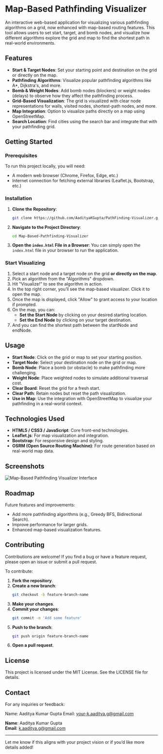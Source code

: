 # Map-Based Pathfinding Visualizer

An interactive web-based application for visualizing various pathfinding algorithms on a grid, now enhanced with map-based routing features. This tool allows users to set start, target, and bomb nodes, and visualize how different algorithms explore the grid and map to find the shortest path in real-world environments.

## Features

- **Start & Target Nodes**: Set your starting point and destination on the grid or directly on the map.
- **Pathfinding Algorithms**: Visualize popular pathfinding algorithms like A*, Dijkstra's, and more.
- **Bomb & Weight Nodes**: Add bomb nodes (blockers) or weight nodes (delays) to observe how they affect the pathfinding process.
- **Grid-Based Visualization**: The grid is visualized with clear node representations for walls, visited nodes, shortest-path nodes, and more.
- **Map Integration**: Option to visualize paths directly on a map using OpenStreetMap.
- **Search Location**: Find cities using the search bar and integrate that with your pathfinding grid.

## Getting Started

### Prerequisites

To run this project locally, you will need:
- A modern web browser (Chrome, Firefox, Edge, etc.)
- Internet connection for fetching external libraries (Leaflet.js, Bootstrap, etc.)

### Installation

1. **Clone the Repository**:
   ```bash
   git clone https://github.com/AadityaKGupta/PathFinding-Visualizer.git
   ```
2. **Navigate to the Project Directory**:
   ```bash
   cd Map-Based-Pathfinding-Visualizer
   ```
3. **Open the `index.html` File in a Browser**: You can simply open the `index.html` file in your browser to run the application.

### Start Visualizing

1. Select a start node and a target node on the grid **or directly on the map**.
2. Pick an algorithm from the "Algorithms" dropdown.
3. Hit "Visualize!" to see the algorithm in action.
4. In the top right corner, you’ll see the map-based visualizer. Click it to open the map.
5. Once the map is displayed, click "Allow" to grant access to your location if prompted.
6. On the map, you can:
   - **Set the Start Node** by clicking on your desired starting location.
   - **Set the End Node** by clicking on your target destination.
7. And you can find the shortest path between the startNode and endNode.

## Usage

- **Start Node**: Click on the grid or map to set your starting position.
- **Target Node**: Select your destination node on the grid or map.
- **Bomb Node**: Place a bomb (or obstacle) to make pathfinding more challenging.
- **Weight Node**: Place weighted nodes to simulate additional traversal cost.
- **Clear Board**: Reset the grid for a fresh start.
- **Clear Path**: Retain nodes but reset the path visualization.
- **Use in Map**: Use the integration with OpenStreetMap to visualize your pathfinding in a real-world context.

## Technologies Used

- **HTML5 / CSS3 / JavaScript**: Core front-end technologies.
- **Leaflet.js**: For map visualization and integration.
- **Bootstrap**: For responsive design and styling.
- **OSRM (Open Source Routing Machine)**: For route generation based on real-world map data.

## Screenshots

![Map-Based Pathfinding Visualizer Interface](path-finding-1.png)

## Roadmap

Future features and improvements:
- Add more pathfinding algorithms (e.g., Greedy BFS, Bidirectional Search).
- Improve performance for larger grids.
- Enhanced map-based visualization features.

## Contributing

Contributions are welcome! If you find a bug or have a feature request, please open an issue or submit a pull request.

To contribute:

1. **Fork the repository**.
2. **Create a new branch**:
   ```bash
   git checkout -b feature-branch-name
   ```
3. **Make your changes**.
4. **Commit your changes**:
   ```bash
   git commit -m 'Add some feature'
   ```
5. **Push to the branch**:
   ```bash
   git push origin feature-branch-name
   ```
6. **Open a pull request**.

## License

This project is licensed under the MIT License. See the LICENSE file for details.

## Contact

For any inquiries or feedback:

Name: Aaditya Kumar Gupta
Email: your-k.aaditya.g@gmail.com

**Name**: Aaditya Kumar Gupta  
**Email**: k.aaditya.g@gmail.com

---

Let me know if this aligns with your project vision or if you’d like more details added!
